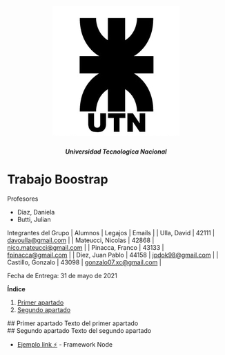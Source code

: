 <h1 align="center">
  <img src="Utilidades/Logo UTN.png" alt="logo_utn">
</h1>
<h5 align="center">Universidad Tecnologica Nacional</h5>


# Trabajo Boostrap

Profesores
* Diaz, Daniela
* Butti, Julian

Integrantes del Grupo
| Alumnos |  Legajos | Emails |
| Ulla, David | 42111 | davoulla@gmail.com |
| Mateucci, Nicolas | 42868 | nico.mateucci@gmail.com |
| Pinacca, Franco | 43133 | fpinacca@gmail.com |
| Diez, Juan Pablo | 44158  | jpdok98@gmail.com |
| Castillo, Gonzalo | 43098 | gonzalo07.xc@gmail.com |


Fecha de Entrega: 31 de mayo de 2021


**Índice**
1. [Primer apartado](#id1)
2. [Segundo apartado](#id2)


<div id='id1' />
## Primer apartado
Texto del primer apartado


<div id='id2' />
## Segundo apartado
Texto del segundo apartado



* [Ejemplo link ️️️️️⚡️](https://nodejs.org/es/) - Framework Node
